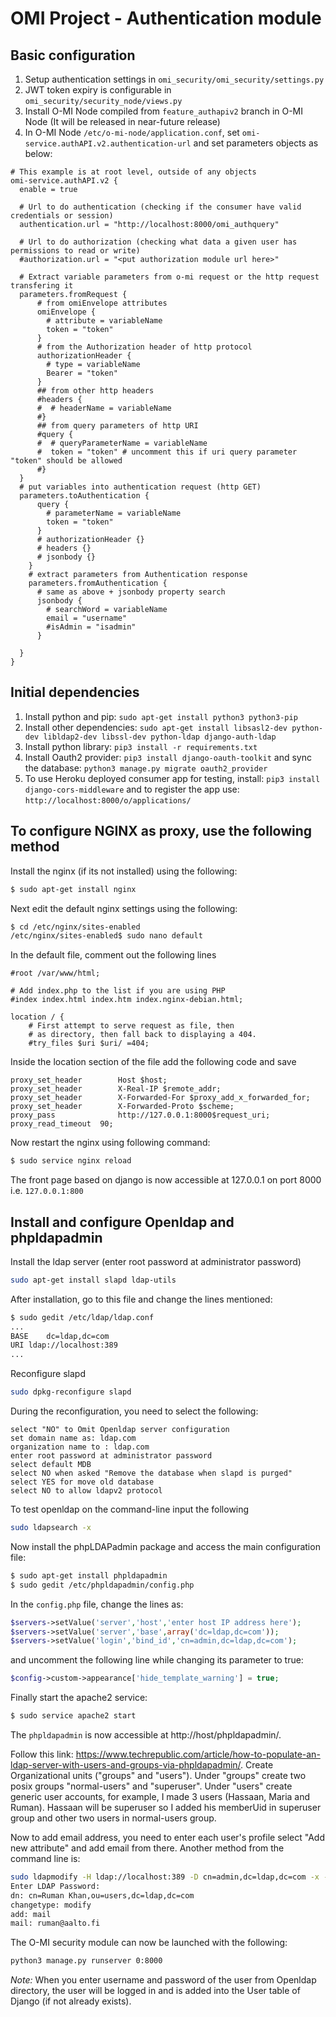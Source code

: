 OMI Project - Authentication module
===============================


Basic configuration
-------

1. Setup authentication settings in `omi_security/omi_security/settings.py`
2. JWT token expiry is configurable in `omi_security/security_node/views.py`
3. Install O-MI Node compiled from `feature_authapiv2` branch in O-MI Node (It will be released in near-future release)
4. In O-MI Node `/etc/o-mi-node/application.conf`, set `omi-service.authAPI.v2.authentication-url` and set parameters objects as below:

```
# This example is at root level, outside of any objects
omi-service.authAPI.v2 {
  enable = true

  # Url to do authentication (checking if the consumer have valid credentials or session)
  authentication.url = "http://localhost:8000/omi_authquery"

  # Url to do authorization (checking what data a given user has permissions to read or write)
  #authorization.url = "<put authorization module url here>"
  
  # Extract variable parameters from o-mi request or the http request transfering it
  parameters.fromRequest {
      # from omiEnvelope attributes
      omiEnvelope {
        # attribute = variableName
        token = "token"
      }
      # from the Authorization header of http protocol
      authorizationHeader {
        # type = variableName
        Bearer = "token"
      }
      ## from other http headers
      #headers {
      #  # headerName = variableName
      #}
      ## from query parameters of http URI
      #query {
      #  # queryParameterName = variableName
      #  token = "token" # uncomment this if uri query parameter "token" should be allowed
      #}
  }
  # put variables into authentication request (http GET)
  parameters.toAuthentication {
      query {
        # parameterName = variableName  
        token = "token"
      }
      # authorizationHeader {}
      # headers {}
      # jsonbody {}
    }
    # extract parameters from Authentication response
    parameters.fromAuthentication {
      # same as above + jsonbody property search
      jsonbody {
        # searchWord = variableName
        email = "username"
        #isAdmin = "isadmin"
      }

  }
}
```


Initial dependencies
-------

1. Install python and pip: `sudo apt-get install python3 python3-pip`
2. Install other dependencies: `sudo apt-get install libsasl2-dev python-dev libldap2-dev libssl-dev python-ldap django-auth-ldap`
3. Install python library: `pip3 install -r requirements.txt`
4. Install Oauth2 provider: `pip3 install django-oauth-toolkit` and sync the database: `python3 manage.py migrate oauth2_provider`
5. To use Heroku deployed consumer app for testing, install: `pip3 install django-cors-middleware` and to register the app use: `http://localhost:8000/o/applications/`


To configure NGINX as proxy, use the following method
------------------------------------------------

Install the nginx (if its not installed) using the following:

```bash
$ sudo apt-get install nginx
```

Next edit the default nginx settings using the following:

```bash
$ cd /etc/nginx/sites-enabled
/etc/nginx/sites-enabled$ sudo nano default
```

In the default file, comment out the following lines
```
#root /var/www/html;

# Add index.php to the list if you are using PHP
#index index.html index.htm index.nginx-debian.html;

location / {
    # First attempt to serve request as file, then
    # as directory, then fall back to displaying a 404.
    #try_files $uri $uri/ =404;

```
Inside the location section of the file add the following code and save
```
proxy_set_header        Host $host;
proxy_set_header        X-Real-IP $remote_addr;
proxy_set_header        X-Forwarded-For $proxy_add_x_forwarded_for;
proxy_set_header        X-Forwarded-Proto $scheme;
proxy_pass              http://127.0.0.1:8000$request_uri;
proxy_read_timeout  90;

```

Now restart the nginx using following command:

```bash
$ sudo service nginx reload
```

The front page based on django is now accessible at 127.0.0.1 on port 8000 i.e. `127.0.0.1:800`

Install and configure Openldap and phpldapadmin
-----------------------------------------------------------------

Install the ldap server (enter root password at administrator password)

```bash
sudo apt-get install slapd ldap-utils
```

After installation, go to this file and change the lines mentioned:
```bash
$ sudo gedit /etc/ldap/ldap.conf
...
BASE	dc=ldap,dc=com
URI	ldap://localhost:389
...
```

Reconfigure slapd
```bash
sudo dpkg-reconfigure slapd
```

During the reconfiguration, you need to select the following:

```
select "NO" to Omit Openldap server configuration
set domain name as: ldap.com
organization name to : ldap.com
enter root password at administrator password
select default MDB
select NO when asked "Remove the database when slapd is purged"
select YES for move old database
select NO to allow ldapv2 protocol
```

To test openldap on the command-line input the following 

```bash
sudo ldapsearch -x
```

Now install the phpLDAPadmin package and access the main configuration file:

```bash
$ sudo apt-get install phpldapadmin
$ sudo gedit /etc/phpldapadmin/config.php
```
In the `config.php` file, change the lines as:

```php
$servers->setValue('server','host','enter host IP address here');
$servers->setValue('server','base',array('dc=ldap,dc=com'));
$servers->setValue('login','bind_id','cn=admin,dc=ldap,dc=com');
```
and uncomment the following line while changing its parameter to true:

```php
$config->custom->appearance['hide_template_warning'] = true;
```

Finally start the apache2 service:

```bash
$ sudo service apache2 start
```

The `phpldapadmin` is now accessible at http://host/phpldapadmin/.

Follow this link: https://www.techrepublic.com/article/how-to-populate-an-ldap-server-with-users-and-groups-via-phpldapadmin/.
Create Organizational units ("groups" and "users"). Under "groups" create two posix groups "normal-users" and "superuser". Under "users" create generic user accounts,
for example, I made 3 users (Hassaan, Maria and Ruman). Hassaan will be superuser so I added his memberUid in superuser group and other two users in normal-users
group.

Now to add email address, you need to enter each user's profile select "Add new attribute" and add email from there. Another method from the command line is:

```bash
sudo ldapmodify -H ldap://localhost:389 -D cn=admin,dc=ldap,dc=com -x -W
Enter LDAP Password:
dn: cn=Ruman Khan,ou=users,dc=ldap,dc=com
changetype: modify
add: mail
mail: ruman@aalto.fi
```

The O-MI security module can now be launched with the following:

```bash
python3 manage.py runserver 0:8000
```

_Note:_ When you enter username and password of the user from Openldap directory, the user will be logged in and is added into the User table of Django (if not already exists).










